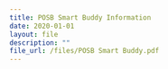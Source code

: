 ```yaml
---
title: POSB Smart Buddy Information
date: 2020-01-01
layout: file
description: ""
file_url: /files/POSB Smart Buddy.pdf
---
```

